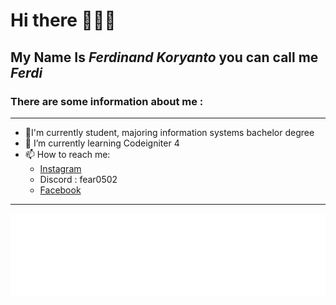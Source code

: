 # Hi there 🙋🏻‍♂️

## **My Name Is _Ferdinand Koryanto_ you can call me _Ferdi_**

### There are some information about me :
---
- 🎒I'm currently student, majoring information systems bachelor degree
- 📖 I’m currently learning Codeigniter 4
- 📫 How to reach me:
  * [Instagram](https://www.instagram.com/_ferdinandk)
  * Discord : fear0502
  * [Facebook](https://www.facebook.com/ferdinan.slludihati/)
---
![image](readmebox.svg)

